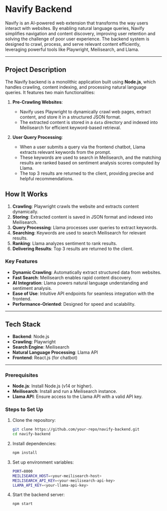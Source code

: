 # Navify Backend

Navify is an AI-powered web extension that transforms the way users interact with websites. By enabling natural language queries, Navify simplifies navigation and content discovery, improving user retention and solving the challenge of poor user experience. The backend system is designed to crawl, process, and serve relevant content efficiently, leveraging powerful tools like Playwright, Meilisearch, and Llama.

---

## Project Description

The Navify backend is a monolithic application built using **Node.js**, which handles crawling, content indexing, and processing natural language queries. It features two main functionalities:

1. **Pre-Crawling Websites**: 
   - Navify uses Playwright to dynamically crawl web pages, extract content, and store it in a structured JSON format.
   - The extracted content is stored in a `data` directory and indexed into Meilisearch for efficient keyword-based retrieval.

2. **User Query Processing**:
   - When a user submits a query via the frontend chatbot, Llama extracts relevant keywords from the prompt.
   - These keywords are used to search in Meilisearch, and the matching results are ranked based on sentiment analysis scores computed by Llama.
   - The top 3 results are returned to the client, providing precise and helpful recommendations.

## How It Works
1. **Crawling**: Playwright crawls the website and extracts content dynamically.
2. **Storing**: Extracted content is saved in JSON format and indexed into Meilisearch.
3. **Query Processing**: Llama processes user queries to extract keywords.
4. **Searching**: Keywords are used to search Meilisearch for relevant results.
5. **Ranking**: Llama analyzes sentiment to rank results.
6. **Delivering Results**: Top 3 results are returned to the client.


### Key Features

- **Dynamic Crawling**: Automatically extract structured data from websites.
- **Fast Search**: Meilisearch enables rapid content discovery.
- **AI Integration**: Llama powers natural language understanding and sentiment analysis.
- **Ease of Use**: Intuitive API endpoints for seamless integration with the frontend.
- **Performance-Oriented**: Designed for speed and scalability.

---

## Tech Stack

- **Backend**: Node.js
- **Crawling**: Playwright
- **Search Engine**: Meilisearch
- **Natural Language Processing**: Llama API
- **Frontend**: React.js (for chatbot)

---


### Prerequisites

- **Node.js**: Install Node.js (v14 or higher).
- **Meilisearch**: Install and run a Meilisearch instance.
- **Llama API**: Ensure access to the Llama API with a valid API key.

### Steps to Set Up

1. Clone the repository:
   ```bash
   git clone https://github.com/your-repo/navify-backend.git
   cd navify-backend
2. Install dependencies:
    ```bash
    npm install
3. Set up environment variables:
    ```bash
    PORT=8000
    MEILISEARCH_HOST=<your-meilisearch-host>
    MEILISEARCH_API_KEY=<your-meilisearch-api-key>
    LLAMA_API_KEY=<your-llama-api-key>
4. Start the backend server:
    ```bash
    npm start
